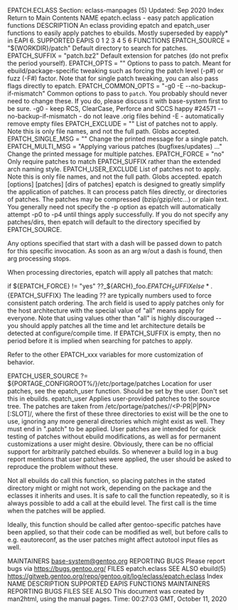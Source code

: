 EPATCH.ECLASS
Section: eclass-manpages (5)
Updated: Sep 2020
Index Return to Main Contents
NAME
epatch.eclass - easy patch application functions
DESCRIPTION
An eclass providing epatch and epatch_user functions to easily apply patches to ebuilds. Mostly superseded by eapply* in EAPI 6.
SUPPORTED EAPIS
0 1 2 3 4 5 6
FUNCTIONS
EPATCH_SOURCE = "${WORKDIR}/patch"
Default directory to search for patches.
EPATCH_SUFFIX = "patch.bz2"
Default extension for patches (do not prefix the period yourself).
EPATCH_OPTS = ""
Options to pass to patch. Meant for ebuild/package-specific tweaking such as forcing the patch level (-p#) or fuzz (-F#) factor. Note that for single patch tweaking, you can also pass flags directly to epatch.
EPATCH_COMMON_OPTS = "-g0 -E --no-backup-if-mismatch"
Common options to pass to `patch`. You probably should never need to change these. If you do, please discuss it with base-system first to be sure.
-g0 - keep RCS, ClearCase, Perforce and SCCS happy #24571
--no-backup-if-mismatch - do not leave .orig files behind
-E - automatically remove empty files
EPATCH_EXCLUDE = ""
List of patches not to apply.   Note this is only file names,
and not the full path. Globs accepted.
EPATCH_SINGLE_MSG = ""
Change the printed message for a single patch.
EPATCH_MULTI_MSG = "Applying various patches (bugfixes/updates) ..."
Change the printed message for multiple patches.
EPATCH_FORCE = "no"
Only require patches to match EPATCH_SUFFIX rather than the extended arch naming style.
EPATCH_USER_EXCLUDE
List of patches not to apply.   Note this is only file names,
and not the full path. Globs accepted.
epatch [options] [patches] [dirs of patches]
epatch is designed to greatly simplify the application of patches. It can process patch files directly, or directories of patches. The patches may be compressed (bzip/gzip/etc...) or plain text. You generally need not specify the -p option as epatch will automatically attempt -p0 to -p4 until things apply successfully.
If you do not specify any patches/dirs, then epatch will default to the directory specified by EPATCH_SOURCE.

Any options specified that start with a dash will be passed down to patch for this specific invocation. As soon as an arg w/out a dash is found, then arg processing stops.

When processing directories, epatch will apply all patches that match:

if ${EPATCH_FORCE} != "yes"
        ??_${ARCH}_foo.${EPATCH_SUFFIX}
else
        *.${EPATCH_SUFFIX}
The leading ?? are typically numbers used to force consistent patch ordering. The arch field is used to apply patches only for the host architecture with the special value of "all" means apply for everyone. Note that using values other than "all" is highly discouraged -- you should apply patches all the time and let architecture details be detected at configure/compile time.
If EPATCH_SUFFIX is empty, then no period before it is implied when searching for patches to apply.

Refer to the other EPATCH_xxx variables for more customization of behavior.

EPATCH_USER_SOURCE ?= ${PORTAGE_CONFIGROOT%/}/etc/portage/patches
Location for user patches, see the epatch_user function. Should be set by the user. Don't set this in ebuilds.
epatch_user
Applies user-provided patches to the source tree. The patches are taken from /etc/portage/patches/<CATEGORY>/<P-PR|P|PN>[:SLOT]/, where the first of these three directories to exist will be the one to use, ignoring any more general directories which might exist as well. They must end in ".patch" to be applied.
User patches are intended for quick testing of patches without ebuild modifications, as well as for permanent customizations a user might desire. Obviously, there can be no official support for arbitrarily patched ebuilds. So whenever a build log in a bug report mentions that user patches were applied, the user should be asked to reproduce the problem without these.

Not all ebuilds do call this function, so placing patches in the stated directory might or might not work, depending on the package and the eclasses it inherits and uses. It is safe to call the function repeatedly, so it is always possible to add a call at the ebuild level. The first call is the time when the patches will be applied.

Ideally, this function should be called after gentoo-specific patches have been applied, so that their code can be modified as well, but before calls to e.g. eautoreconf, as the user patches might affect autotool input files as well.

MAINTAINERS
base-system@gentoo.org
REPORTING BUGS
Please report bugs via https://bugs.gentoo.org/
FILES
epatch.eclass
SEE ALSO
ebuild(5)
https://gitweb.gentoo.org/repo/gentoo.git/log/eclass/epatch.eclass
Index
NAME
DESCRIPTION
SUPPORTED EAPIS
FUNCTIONS
MAINTAINERS
REPORTING BUGS
FILES
SEE ALSO
This document was created by man2html, using the manual pages.
Time: 00:27:03 GMT, October 11, 2020
